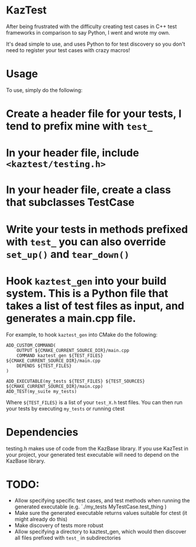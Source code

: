 # KazTest

After being frustrated with the difficulty creating test cases in C++ test frameworks in comparison to say Python, I went and wrote my own.

It's dead simple to use, and uses Python to for test discovery so you don't need to register your test cases with crazy macros!

# Usage

To use, simply do the following:
    
 # Create a header file for your tests, I tend to prefix mine with `test_` 
 # In your header file, include `<kaztest/testing.h>`
 # In your header file, create a class that subclasses TestCase
 # Write your tests in methods prefixed with `test_` you can also override `set_up()` and `tear_down()`
 # Hook `kaztest_gen` into your build system. This is a Python file that takes a list of test files as input, and generates a main.cpp file.

For example, to hook `kaztest_gen` into CMake do the following:
    
    ADD_CUSTOM_COMMAND(
        OUTPUT ${CMAKE_CURRENT_SOURCE_DIR}/main.cpp 
        COMMAND kaztest_gen ${TEST_FILES} ${CMAKE_CURRENT_SOURCE_DIR}/main.cpp
        DEPENDS ${TEST_FILES}
    )

    ADD_EXECUTABLE(my_tests ${TEST_FILES} ${TEST_SOURCES} ${CMAKE_CURRENT_SOURCE_DIR}/main.cpp)
    ADD_TEST(my_suite my_tests)

Where `${TEST_FILES}` is a list of your `test_X.h` test files. You can then run your tests by executing `my_tests` or running ctest

# Dependencies

testing.h makes use of code from the KazBase library. If you use KazTest in your project, your generated test executable will need to depend on the KazBase library.

# TODO:

 - Allow specifying specific test cases, and test methods when running the generated executable (e.g. `./my_tests MyTestCase.test_thing )
 - Make sure the generated executable returns values suitable for ctest (it might already do this)
 - Make discovery of tests more robust
 - Allow specifying a directory to kaztest_gen, which would then discover all files prefixed with `test_` in subdirectories

